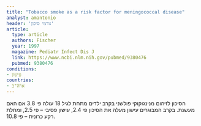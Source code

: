 ```yaml
---
title: "Tobacco smoke as a risk factor for meningococcal disease"
analyst: amantonio
header: 'גורמי סיכון'
article:
  type: article
  authors: Fischer
  year: 1997
  magazine: Pediatr Infect Dis J
  link: https://www.ncbi.nlm.nih.gov/pubmed/9380476
  pubmed: 9380476
conditions:
- עישון
countries:
- ארה"ב
---
```


הסיכון לזיהום מנינגוקוקי פולשני בקרב ילדים מתחת לגיל 18 עולה פי 3.8 אם האם מעשנת.
בקרב המבוגרים עישון מעלה את הסיכון פי 2.4, עישון פסיבי – פי 2.5, ומחלת רקע כרונית – פי 10.8.
